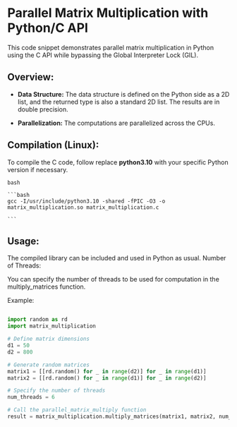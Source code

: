 # Parallel Matrix Multiplication with Python/C API

This code snippet demonstrates parallel matrix multiplication in Python using the C API while bypassing the Global Interpreter Lock (GIL).

## Overview:

   * **Data Structure:** The data structure is defined on the Python side as a 2D list, and the returned type is also a standard 2D list. The results are in double precision.

   * **Parallelization:** The computations are parallelized across the CPUs.

## Compilation (Linux):

To compile the C code, follow replace **python3.10** with your specific Python version if necessary.

    bash

    ```bash
    gcc -I/usr/include/python3.10 -shared -fPIC -O3 -o matrix_multiplication.so matrix_multiplication.c

    ```
## Usage:

The compiled library can be included and used in Python as usual.
Number of Threads:

You can specify the number of threads to be used for computation in the multiply_matrices function.

Example:

```python

import random as rd
import matrix_multiplication

# Define matrix dimensions
d1 = 50
d2 = 800

# Generate random matrices
matrix1 = [[rd.random() for _ in range(d2)] for _ in range(d1)] 
matrix2 = [[rd.random() for _ in range(d1)] for _ in range(d2)]

# Specify the number of threads
num_threads = 6

# Call the parallel_matrix_multiply function
result = matrix_multiplication.multiply_matrices(matrix1, matrix2, num_threads)
```
